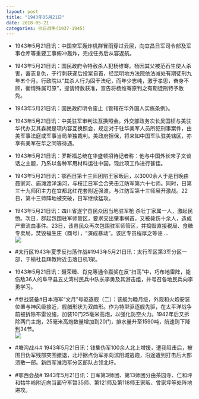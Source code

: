 ```yaml
---
layout: post
title: "1943年05月21日"
date: 2018-05-21
categories: 抗日战争(1937-1945)
---
```


<meta name="referrer" content="no-referrer" />

- 1943年5月21日讯：中国空军轰炸机群冒雨穿过云层，向宜昌日军司令部及军事仓库等重要工事俯冲轰炸，完成任务后从容返航。 

- 1943年5月21日讯：国民政府令特赦杀人犯杨维骞。杨因其父被范石生使人杀害，蓄志复仇，于行刺获遂后投案自首，经昆明地方法院依法减处有期徒刑九年五个月。行政院以“其杀人行为固干法纪，而年少志纯，激于孝思，奋身不顾，衡情殊属可原”，提请特赦获准，宣告将杨维骞原判之有期徒刑特予赦免。 

- 1943年5月21日讯：国民政府明令废止《管辖在华外国人实施条例》。 

- 1943年5月21日讯：中美驻军审判法互换照会。外交部政务次长吴国桢与美驻华代办艾其森就是项内容互换照会，规定对于驻华美军人员所犯刑事案件，由美军事法庭或军事当局单独裁判。美政府担保，将来如中国军队驻美辖区，亦享有美军在华之同等待遇。 

- 1943年5月21日讯：罗斯福总统在华盛顿招待记者称：他与中国外长宋子文谈话之主题，乃系以各种军用材料运往中国，现此项工作进行甚佳。 

- 1943年5月21日讯：鄂西日第十三师团陷王家畈后，以3000余人于是日晚由聂家河、庙滩渡洋溪河，与枝江日军会合夹击江防军第六十七师。同时，日第三十九师团主力在宜都北红花套附近强渡，与江防军第十三师展开激战。22日，第十三师阵地被突破，日军继续猛攻。 

- 1943年5月21日讯：四川省遂宁县民众因当地驻军枪 杀壮丁家属一人，激起民愤。次日，群起包围驻军师管区，要求交出肇事祸首，又被毙伤十余人，造成严重流血事件。23日，该县民众再次包围驻军师管区，并捣毁直接税局、食糖专卖局，焚毁福生庄（商号），“演成暴动”。该区专员程厚之等诬 ... <br/><img src="https://wx3.sinaimg.cn/large/aca367d8ly1frivl1kc8oj20c80ayjri.jpg" />

- #太行区1943年夏季反扫荡作战#1943年5月21日讯：太行军区第3军分区一部，于榆社县辉教附近击落日机1架。 

- 1943年5月21日讯：聂荣臻、肖克等通令嘉奖在反“扫荡”中，巧布地雷阵，毙伤敌36人的阜平县五丈湾村民兵中队长李勇及其游击组，并号召各地民兵向李勇学习。 

- #参战装备#日本海军“文月”号驱逐舰（二）：该舰为睦月级，外观和火炮安装位置与神风级接近，舰艏形状为双曲形。作为特型驱逐舰先驱，在太平洋战争前被拆除布雷设施，加装10门25毫米高炮，以强化防空火力。1942年后又拆除两门主炮，25毫米高炮数量增加到20门，排水量升至1590吨，航速则下降到34节。 <br/><img src="https://wx3.sinaimg.cn/large/aca367d8ly1friqc9apgcj20xc0l3myp.jpg" />

- #塘沟战斗# 1943年5月21日讯：钱集伪军100余人北上增援，遭我阻击后，被围日伪军残部突围撤退，北圩据点伪军亦向沭阳城逃跑，沿途遭到打击后大部溃散一部。新四军淮海军分区部队占领北圩。 

- #鄂西会战# 1943年5月21日讯：日军第3师团、第13师团分由茶园寺、仁和坪和牯牛岭附近向当面守军暂35师、第121师及第118师王家畈、曾家坪等处阵地进攻。 

